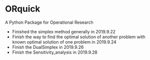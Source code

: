 # ORquick
A Python Package for Operational Research

* Finished the simplex method generally in 2019.9.22
* Finish the way to find the optimal solution of another problem with known optimal solution of one problem in 2019.9.24
* Finish the DualSimplex in 2019.9.26
* Finish the Sensitivity_analysis in 2019.9.28

